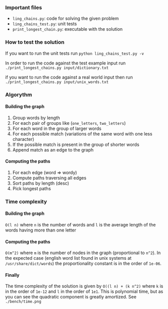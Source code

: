 
### Important files

* `ling_chains.py`: code for solving the given problem
* `ling_chains_test.py`: unit tests
* `print_longest_chain.py`: executable with the solution

### How to test the solution

If you want to run the unit tests run `python ling_chains_test.py -v`

In order to run the code against the test example input run `./print_longest_chains.py input/dictionary.txt`

if you want to run the code against a real world input then run `./print_longest_chains.py input/unix_words.txt`

### Algorythm

#### Building the graph

1.  Group words by length
2.  For each pair of groups like (`one_letters`, `two_letters`)
3.  For each word in the group of larger words
4.  For each possible match (variations of the same word with one less character)
5.  If the possible match is present in the group of shorter words
6.  Append match as an edge to the graph

#### Computing the paths

1.  For each edge (word => wordy)
2.  Compute paths traversing all edges
3.  Sort paths by length (desc)
4.  Pick longest paths

### Time complexity

#### Building the graph
`O(l n)` where `n` is the number of words and `l` is the average length of the words having more than one letter

#### Computing the paths
`O(m^2)` where `m` is the number of nodes in the graph (proportional to `n^2`). In the expected case (english word list found in unix systems at `/usr/share/dict/words`) the proportionality constant is in the order of `1e-06`.

#### Finally
The time complexity of the solution is given by `O((l n) + (k n^2)` where `k` is in the order of `1e-12` and `l` in the order of `1e1`. This is polynomial time, but as you can see the quadratic component is greatly amortized. See `./bench/time.png`
